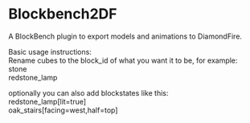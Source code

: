 # Blockbench2DF
A BlockBench plugin to export models and animations to DiamondFire.
 
Basic usage instructions:  
Rename cubes to the block_id of what you want it to be, for example:  
stone  
redstone_lamp

optionally you can also add blockstates like this:  
redstone_lamp\[lit=true]  
oak_stairs\[facing=west,half=top]
